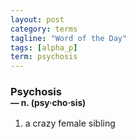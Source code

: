 ```yaml
---
layout: post
category: terms
tagline: "Word of the Day"
tags: [alpha_p]
term: psychosis
---
```


<h3>Psychosis<br/> <small>&mdash; n. (psy<span>&middot;</span>cho<span>&middot;</span>sis)</small></h3>
<p><ol><li>a crazy female sibling</li>
</ol></p>
